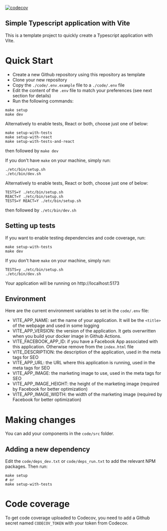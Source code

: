 [![codecov](https://codecov.io/gh/jscoobyced/jsc-vite-typescript/graph/badge.svg?token=5MLIJ65VBL)](https://codecov.io/gh/jscoobyced/jsc-vite-typescript)

## Simple Typescript application with Vite

This is a template project to quickly create a Typescript application with Vite.

# Quick Start

- Create a new Github repository using this repository as template
- Clone your new repository
- Copy the `./code/.env.example` file to a `./code/.env` file
- Edit the content of the `.env` file to match your preferences (see next section for details)
- Run the following commands:

```
make setup
make dev
```

Alternatively to enable tests, React or both, choose just one of below:

```
make setup-with-tests
make setup-with-react
make setup-with-tests-and-react
```

then followed by `make dev`

If you don't have `make` on your machine, simply run:

```
./etc/bin/setup.sh
./etc/bin/dev.sh
```

Alternatively to enable tests, React or both, choose just one of below:

```
TESTS=Y ./etc/bin/setup.sh
REACT=Y ./etc/bin/setup.sh
TESTS=Y REACT=Y ./etc/bin/setup.sh
```

then followed by `./etc/bin/dev.sh`

## Setting up tests

If you want to enable testing dependencies and code coverage, run:

```
make setup-with-tests
make dev
```

If you don't have `make` on your machine, simply run:

```
TESTS=y ./etc/bin/setup.sh
./etc/bin/dev.sh
```

Your application will be running on http://localhost:5173

## Environment

Here are the current environment variables to set in the `code/.env` file:

- VITE_APP_NAME: set the name of your application. It will be the `<title>` of the webpage and used in some logging
- VITE_APP_VERSION: the version of the application. It gets overwritten when you build your docker image in Github Actions.
- VITE_FACEBOOK_APP_ID: if you have a Facebook App associated with this application. Otherwise remove from the `index.html` file
- VITE_DESCRIPTION: the description of the application, used in the meta tags for SEO
- VITE_APP_URL: the URL where this application is running, used in the meta tags for SEO
- VITE_APP_IMAGE: the marketing image to use, used in the meta tags for SEO
- VITE_APP_IMAGE_HEIGHT: the height of the marketing image (required by Facebook for better optimization)
- VITE_APP_IMAGE_WIDTH: the width of the marketing image (required by Facebook for better optimization)

# Making changes

You can add your components in the `code/src` folder.

## Adding a new dependency

Edit the `code/deps_dev.txt` or `code/deps_run.txt` to add the relevant NPM packages. Then run:

```
make setup
# or
make setup-with-tests
```

# Code coverage

To get code coverage uploaded to Codecov, you need to add a Github secret named `CODECOV_TOKEN` with your token from Codecov.
